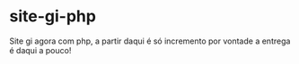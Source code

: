 # site-gi-php
Site gi agora com php, a partir daqui é só incremento por vontade a entrega é daqui a pouco!
